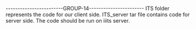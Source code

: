 ------------------------GROUP-14-----------------------
ITS folder represents the code for our client side.
ITS_server tar file contains code for server side.
The code should be run on iiits server.
